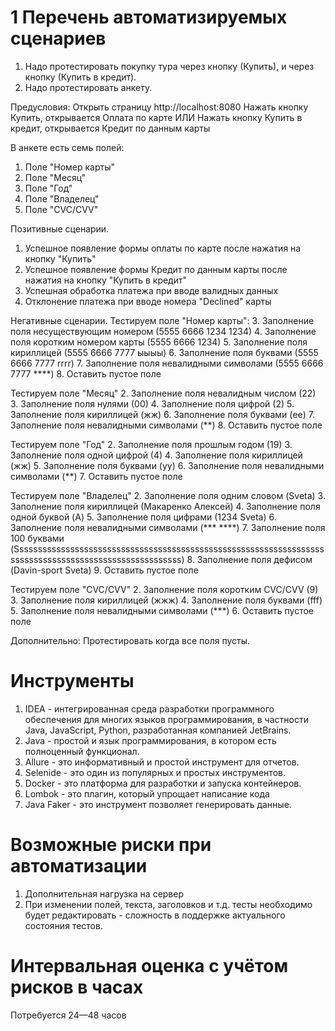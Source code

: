 # 1 Перечень автоматизируемых сценариев

1. Надо протестировать покупку тура через кнопку (Купить), и через кнопку (Купить в кредит).
2. Надо протестировать анкету.

Предусловия:
Открыть страницу http://localhost:8080
Нажать кнопку Купить, открывается Оплата по карте ИЛИ
Нажать кнопку Купить в кредит, открывается Кредит по данным карты

В анкете есть семь полей:
1. Поле "Номер карты"
2. Поле "Месяц"
3. Поле "Год"
4. Поле "Владелец"
5. Поле "CVC/CVV"

Позитивные сценарии.
1. Успешное появление формы оплаты по карте после нажатия на кнопку "Купить"
2. Успешное появление формы Кредит по данным карты после нажатия на кнопку "Купить в кредит"
3. Успешная обработка платежа при вводе валидных данных
4. Отклонение платежа при вводе номера "Declined" карты

Негативные сценарии.
Тестируем поле "Номер карты":
3. Заполнение поля несуществующим номером (5555 6666 1234 1234)
4. Заполнение поля коротким номером карты (5555 6666 1234)
5. Заполнение поля кириллицей (5555 6666 7777 ыыыы)
6. Заполнение поля буквами (5555 6666 7777 rrrr)
7. Заполнение поля невалидными символами (5555 6666 7777 ****)
8. Оставить пустое поле

Тестируем поле "Месяц"
2. Заполнение поля невалидным числом (22)
3. Заполнение поля нулями (00)
4. Заполнение поля цифрой (2)
5. Заполнение поля кириллицей (жж)
6. Заполнение поля буквами (ee)
7. Заполнение поля невалидными символами (**)
8. Оставить пустое поле

Тестируем поле "Год"
2. Заполнение поля прошлым годом (19)
3. Заполнение поля одной цифрой (4)
4. Заполнение поля кириллицей (жж)
5. Заполнение поля буквами (yy)
6. Заполнение поля невалидными символами (**)
7. Оставить пустое поле

Тестируем поле "Владелец"
2. Заполнение поля одним словом (Sveta)
3. Заполнение поля кириллицей (Макаренко Алексей)
4. Заполнение поля одной буквой (A)
5. Заполнение поля цифрами (1234 Sveta)
6. Заполнение поля невалидными символами (*** ****)
7. Заполнение поля 100 буквами (Ssssssssssssssssssssssssssssssssssssssssssssssssssssssssssssssssssssssssssssssssssssssssssssssssssssssss)
8. Заполнение поля дефисом (Davin-sport Sveta)
9. Оставить пустое поле

Тестируем поле "CVC/CVV"
2. Заполнение поля коротким CVC/CVV (9)
3. Заполнение поля кириллицей (жжж)
4. Заполнение поля буквами (fff)
5. Заполнение поля невалидными символами (***)
6. Оставить пустое поле

Дополнительно:
Протестировать когда все поля пусты.

# Инструменты
1. IDEA - интегрированная среда разработки программного обеспечения для многих языков программирования, в частности Java, JavaScript, Python, разработанная компанией JetBrains.
2. Java - простой и язык программирования, в котором есть полноценный функционал.
3. Allure - это информативный и простой инструмент для отчетов.
4. Selenide - это один из популярных и простых инструментов.
5. Docker - это платформа для разработки и запуска контейнеров.
6. Lombok - это плагин, который упрощает написание кода
7. Java Faker - это инструмент позволяет генерировать данные.

# Возможные риски при автоматизации
1. Дополнительная нагрузка на сервер
2. При изменении полей, текста, заголовков и т.д. тесты необходимо будет редактировать - сложность в поддержке актуального состояния тестов.

# Интервальная оценка с учётом рисков в часах
Потребуется 24—48 часов
